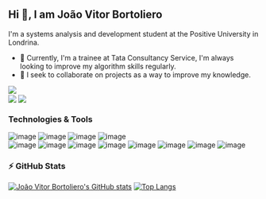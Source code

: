 
## Hi 👋, I am João Vitor Bortoliero
I'm a systems analysis and development student at the Positive University in Londrina.
- 🔭 Currently, I'm a trainee at Tata Consultancy Service, I'm always looking to improve my algorithm skills regularly.
- 🤝 I seek to collaborate on projects as a way to improve my knowledge.
  
[<img align="center" src="https://img.shields.io/badge/linkedin-%230077B5.svg?&style=for-the-badge&logo=linkedin&logoColor=white" />](https://www.linkedin.com/in/joaovitorbortoliero/)  
[<img align="center" src = "https://img.shields.io/badge/facebook-%231877F2.svg?&style=for-the-badge&logo=facebook&logoColor=white" />](https://www.facebook.com/joaovitor.bortolierosilva)
[<img align="center" src = "https://img.shields.io/badge/bortoliero.10@hotmail.com-0078D4?style=for-the-badge&logo=microsoft-outlook&logoColor=white"/>](https://www.outlook.com/bortoliero.10@hotmail.com)

### Technologies & Tools

![image](https://img.shields.io/badge/Expo-1B1F23?style=for-the-badge&logo=expo&logoColor=white)
![image](https://img.shields.io/badge/Express.js-000000?style=for-the-badge&logo=express&logoColor=white)
![image](https://img.shields.io/badge/Node.js-339933?style=for-the-badge&logo=nodedotjs&logoColor=white)
![image](https://img.shields.io/badge/npm-CB3837?style=for-the-badge&logo=npm&logoColor=white)                    
![image](https://img.shields.io/badge/Postman-FF6C37?style=for-the-badge&logo=Postman&logoColor=white)
![image](https://img.shields.io/badge/React-20232A?style=for-the-badge&logo=react&logoColor=61DAFB)
![image](https://img.shields.io/badge/MySQL-005C84?style=for-the-badge&logo=mysql&logoColor=white)
![image](https://img.shields.io/badge/C%23-239120?style=for-the-badge&logo=c-sharp&logoColor=white)
![image](https://img.shields.io/badge/JavaScript-323330?style=for-the-badge&logo=javascript&logoColor=F7DF1E)
![image](https://img.shields.io/badge/TypeScript-007ACC?style=for-the-badge&logo=typescript&logoColor=white)
![image](https://img.shields.io/badge/CSS3-1572B6?style=for-the-badge&logo=css3&logoColor=white)
![image](https://img.shields.io/badge/HTML5-E34F26?style=for-the-badge&logo=html5&logoColor=white)

### ⚡ GitHub Stats

[![João Vitor Bortoliero's GitHub stats](https://github-readme-stats.vercel.app/api?username=joaobortoliero&show_icons=true&theme=radical)](https://github.com/joaobortoliero/github-readme-stats)
[![Top Langs](https://github-readme-stats.vercel.app/api/top-langs/?username=joaobortoliero&layout=compact)](https://github.com/joaobortoliero/github-readme-stats)

